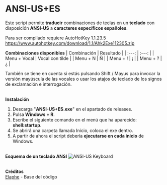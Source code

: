 # ANSI-US+ES
Este script permite **traducir** combinaciones de teclas en un **teclado** con disposición **ANSI-US** a **caracteres específicos españoles**.

Para ser compilado requiere AutoHotKey 1.1.23.5 https://www.autohotkey.com/download/1.1/Ahk2Exe112305.zip

**Combinaciones disponibles**
| Combinación  | Resultado       |
| :---:        | :---:           |
| Menu + Vocal | Vocal con tílde |
| Menu + N     | Ñ               |
| Menu + !     | ¡               |
| Menu + ?     | ¿               |

También se tiene en cuenta si estás pulsando Shift / Mayus para invocar la versión mayúscula de las vocales o usar los atajos de teclado de los signos de exclamación e interrogación.

\
**Instalación**
1. Descarga "**ANSI-US+ES.exe**" en el apartado de releases.
2. Pulsa **Windows + R**.
3. Escribe el siguiente comando en el menú que ha aparecido: **shell:startup**.
4. Se abrirá una carpeta llamada Inicio, coloca el exe dentro.
5. A partir de ahora el script debería **ejecutarse en cada inicio** de Windows.

\
**Esquema de un teclado ANSI**
![ANSI-US Keyboard](https://archive.org/download/ansi-us-keyboard/ANSI-US_Keyboard.png)

\
**Créditos** \
[Elaphe](https://foro.elchapuzasinformatico.com/members/elaphe.35750/) - Base del código

